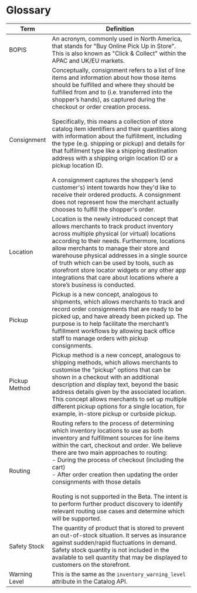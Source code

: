 # Glossary

| Term      | Definition |
| ------------- | -------- |
| BOPIS | An acronym, commonly used in North America, that stands for "Buy Online Pick Up in Store". This is also known as "Click & Collect" within the APAC and UK/EU markets. |
| Consignment| Conceptually, consignment refers to a list of line items and information about how those items should be fulfilled and where they should be fulfilled from and to (i.e. transferred into the shopper’s hands), as captured during the checkout or order creation process. <br><br>  Specifically, this means a collection of store catalog item identifiers and their quantities along with information about the fulfillment, including the type (e.g. shipping or pickup) and details for that fulfilment type like a shipping destination address with a shipping origin location ID or a pickup location ID. <br><br>  A consignment captures the shopper’s (end customer's) intent towards how they'd like to receive their ordered products. A consignment does not represent how the merchant actually chooses to fulfill the shopper's order. |
| Location | Location is the newly introduced concept that allows merchants to track product inventory across multiple physical (or virtual) locations according to their needs. Furthermore, locations allow merchants to manage their store and warehouse physical addresses in a single source of truth which can be used by tools, such as storefront store locator widgets or any other app integrations that care about locations where a store’s business is conducted. |
| Pickup | Pickup is a new concept, analogous to shipments, which allows merchants to track and record order consignments that are ready to be picked up, and have already been picked up. The purpose is to help facilitate the merchant’s fulfillment workflows by allowing back office staff to manage orders with pickup consignments. |
| Pickup Method | Pickup method is a new concept, analogous to shipping methods, which allows merchants to customise the “pickup” options that can be shown in a checkout with an additional description and display text, beyond the basic address details given by the associated location. This concept allows merchants to set up multiple different pickup options for a single location, for example, in-store pickup or curbside pickup. |
| Routing | Routing refers to the process of determining which inventory locations to use as both inventory and fulfillment sources for line items within the cart, checkout and order. We believe there are two main approaches to routing: <br> - During the process of checkout (including the cart) <br> - After order creation then updating the order consignments with those details <br><br> Routing is not supported in the Beta. The intent is to perform further product discovery to identify relevant routing use cases and determine which will be supported. |
| Safety Stock | The quantity of product that is stored to prevent an out-of-stock situation. It serves as insurance against sudden/rapid fluctuations in demand. Safety stock quantity is not included in the available to sell quantity that may be displayed to customers on the storefront. |
| Warning Level | This is the same as the `inventory_warning_level` attribute in the Catalog API. |